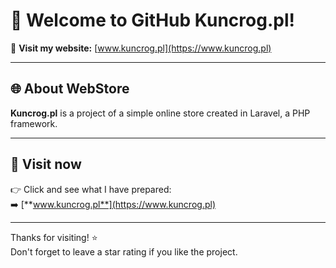 
# 👋 Welcome to GitHub Kuncrog.pl!

📌 **Visit my website:** [www.kuncrog.pl](https://www.kuncrog.pl)

---

## 🌐 About WebStore

**Kuncrog.pl** is a project of a simple online store created in Laravel, a PHP framework.

---

## 🔗 Visit now

👉 Click and see what I have prepared:  
➡️ [**www.kuncrog.pl**](https://www.kuncrog.pl)

---

Thanks for visiting! ⭐  
Don't forget to leave a star rating if you like the project.
